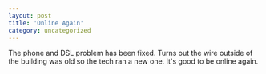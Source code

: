 ```yaml
---
layout: post
title: 'Online Again'
category: uncategorized
---
```


The phone and DSL problem has been fixed.  Turns out the wire outside of the building was old so the tech ran a new one.  It's good to be online again.
